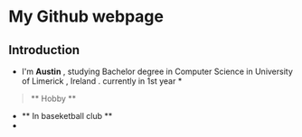 # My Github webpage
## Introduction
* I'm **Austin** , studying Bachelor degree in Computer Science in University of Limerick , Ireland . currently in 1st year *
  
> ** Hobby **
- ** In baseketball club **
- 

  
